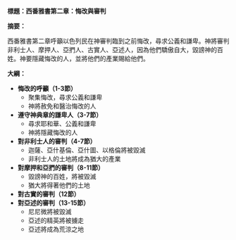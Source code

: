 **標題：西番雅書第二章：悔改與審判**

**摘要：**

西番雅書第二章呼籲以色列民在神審判臨到之前悔改，尋求公義和謙卑。神將審判非利士人、摩押人、亞捫人、古實人、亞述人，因為他們驕傲自大，毀謗神的百姓。神要隱藏悔改的人，並將他們的產業賜給他們。

**大綱：**

* **悔改的呼籲（1-3節）**
    * 聚集悔改，尋求公義和謙卑
    * 神將赦免和醫治悔改的人
* **遵守神典章的謙卑人（3-7節）**
    * 尋求耶和華、公義和謙卑
    * 神將隱藏悔改的人
* **對非利士人的審判（4-7節）**
    * 迦薩、亞什基倫、亞什圖、以格倫將被毀滅
    * 非利士人的土地將成為猶大的產業
* **對摩押和亞捫的審判（8-11節）**
    * 毀謗神的百姓，將被毀滅
    * 猶大將得著他們的土地
* **對古實的審判（12節）**
* **對亞述的審判（13-15節）**
    * 尼尼微將被毀滅
    * 亞述的精英將被擄走
    * 亞述將成為荒涼之地